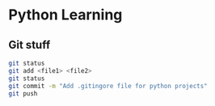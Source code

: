 # Python Learning

## Git stuff

```bash
git status
git add <file1> <file2>
git status
git commit -m "Add .gitingore file for python projects"
git push
```
